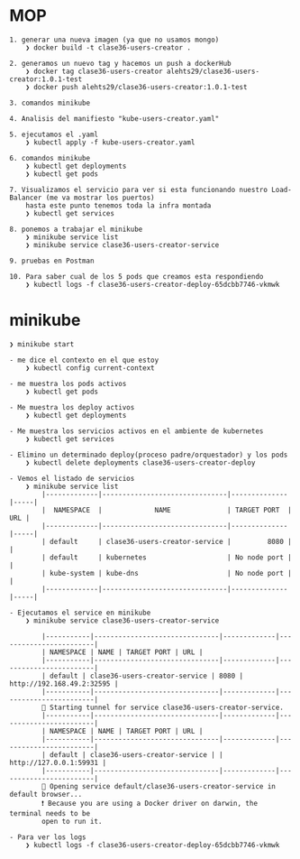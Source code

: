 # MOP

    1. generar una nueva imagen (ya que no usamos mongo)
        ❯ docker build -t clase36-users-creator .

    2. generamos un nuevo tag y hacemos un push a dockerHub
        ❯ docker tag clase36-users-creator alehts29/clase36-users-creator:1.0.1-test
        ❯ docker push alehts29/clase36-users-creator:1.0.1-test

    3. comandos minikube

    4. Analisis del manifiesto "kube-users-creator.yaml"

    5. ejecutamos el .yaml
        ❯ kubectl apply -f kube-users-creator.yaml

    6. comandos minikube
        ❯ kubectl get deployments
        ❯ kubectl get pods

    7. Visualizamos el servicio para ver si esta funcionando nuestro Load-Balancer (me va mostrar los puertos)
        hasta este punto tenemos toda la infra montada
        ❯ kubectl get services

    8. ponemos a trabajar el minikube
        ❯ minikube service list
        ❯ minikube service clase36-users-creator-service

    9. pruebas en Postman

    10. Para saber cual de los 5 pods que creamos esta respondiendo
        ❯ kubectl logs -f clase36-users-creator-deploy-65dcbb7746-vkmwk

# minikube

    ❯ minikube start

    - me dice el contexto en el que estoy   
        ❯ kubectl config current-context 

    - me muestra los pods activos 
        ❯ kubectl get pods

    - Me muestra los deploy activos
        ❯ kubectl get deployments

    - Me muestra los servicios activos en el ambiente de kubernetes
        ❯ kubectl get services

    - Elimino un determinado deploy(proceso padre/orquestador) y los pods
        ❯ kubectl delete deployments clase36-users-creator-deploy

    - Vemos el listado de servicios
        ❯ minikube service list
            |-------------|-------------------------------|--------------|-----|
            |  NAMESPACE  |             NAME              | TARGET PORT  | URL |
            |-------------|-------------------------------|--------------|-----|
            | default     | clase36-users-creator-service |         8080 |     |
            | default     | kubernetes                    | No node port |     |
            | kube-system | kube-dns                      | No node port |     |
            |-------------|-------------------------------|--------------|-----|

    - Ejecutamos el service en minikube
        ❯ minikube service clase36-users-creator-service

            |-----------|-------------------------------|-------------|------------------------|
            | NAMESPACE | NAME | TARGET PORT | URL |
            |-----------|-------------------------------|-------------|------------------------|
            | default | clase36-users-creator-service | 8080 | http://192.168.49.2:32595 |
            |-----------|-------------------------------|-------------|------------------------|
            🏃 Starting tunnel for service clase36-users-creator-service.
            |-----------|-------------------------------|-------------|------------------------|
            | NAMESPACE | NAME | TARGET PORT | URL |
            |-----------|-------------------------------|-------------|------------------------|
            | default | clase36-users-creator-service | | http://127.0.0.1:59931 |
            |-----------|-------------------------------|-------------|------------------------|
            🎉 Opening service default/clase36-users-creator-service in default browser...
            ❗ Because you are using a Docker driver on darwin, the terminal needs to be
            open to run it.

    - Para ver los logs
        ❯ kubectl logs -f clase36-users-creator-deploy-65dcbb7746-vkmwk
